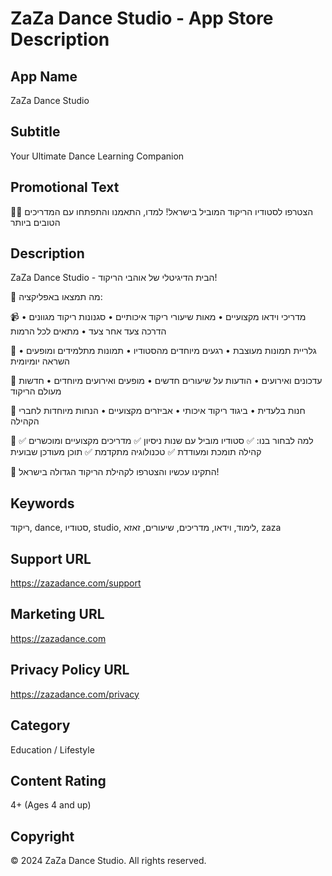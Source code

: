 # ZaZa Dance Studio - App Store Description

## App Name
ZaZa Dance Studio

## Subtitle
Your Ultimate Dance Learning Companion

## Promotional Text
🕺💃 הצטרפו לסטודיו הריקוד המוביל בישראל! למדו, התאמנו והתפתחו עם המדריכים הטובים ביותר

## Description
ZaZa Dance Studio - הבית הדיגיטלי של אוהבי הריקוד!

🌟 מה תמצאו באפליקציה:

📹 מדריכי וידאו מקצועיים
• מאות שיעורי ריקוד איכותיים
• סגנונות ריקוד מגוונים
• הדרכה צעד אחר צעד
• מתאים לכל הרמות

📸 גלריית תמונות מעוצבת
• רגעים מיוחדים מהסטודיו
• תמונות מתלמידים ומופעים
• השראה יומיומית

📰 עדכונים ואירועים
• הודעות על שיעורים חדשים
• מופעים ואירועים מיוחדים
• חדשות מעולם הריקוד

💎 חנות בלעדית
• ביגוד ריקוד איכותי
• אביזרים מקצועיים
• הנחות מיוחדות לחברי הקהילה

🎯 למה לבחור בנו:
✅ סטודיו מוביל עם שנות ניסיון
✅ מדריכים מקצועיים ומוכשרים
✅ קהילה תומכת ומעודדת
✅ טכנולוגיה מתקדמת
✅ תוכן מעודכן שבועית

🚀 התקינו עכשיו והצטרפו לקהילת הריקוד הגדולה בישראל!

## Keywords
ריקוד, dance, סטודיו, studio, לימוד, וידאו, מדריכים, שיעורים, זאזא, zaza

## Support URL
https://zazadance.com/support

## Marketing URL
https://zazadance.com

## Privacy Policy URL
https://zazadance.com/privacy

## Category
Education / Lifestyle

## Content Rating
4+ (Ages 4 and up)

## Copyright
© 2024 ZaZa Dance Studio. All rights reserved.
